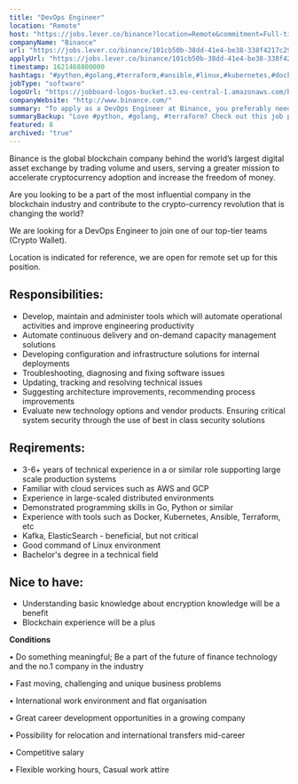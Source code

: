 ```yaml
---
title: "DevOps Engineer"
location: "Remote"
host: "https://jobs.lever.co/binance?location=Remote&commitment=Full-time%3A%20Remote"
companyName: "Binance"
url: "https://jobs.lever.co/binance/101cb50b-38dd-41e4-be38-338f4217c298"
applyUrl: "https://jobs.lever.co/binance/101cb50b-38dd-41e4-be38-338f4217c298/apply"
timestamp: 1621468800000
hashtags: "#python,#golang,#terraform,#ansible,#linux,#kubernetes,#docker,#aws,#googlecloud,#management"
jobType: "software"
logoUrl: "https://jobboard-logos-bucket.s3.eu-central-1.amazonaws.com/binance"
companyWebsite: "http://www.binance.com/"
summary: "To apply as a DevOps Engineer at Binance, you preferably need to have 3-6+ years of technical experience in a or similar role supporting large scale production systems."
summaryBackup: "Love #python, #golang, #terraform? Check out this job post!"
featured: 8
archived: "true"
---
```


Binance is the global blockchain company behind the world’s largest digital asset exchange by trading volume and users, serving a greater mission to accelerate cryptocurrency adoption and increase the freedom of money.

Are you looking to be a part of the most influential company in the blockchain industry and contribute to the crypto-currency revolution that is changing the world?

We are looking for a DevOps Engineer to join one of our top-tier teams (Crypto Wallet).

Location is indicated for reference, we are open for remote set up for this position.

## Responsibilities:

*   Develop, maintain and administer tools which will automate operational activities and improve engineering productivity
*   Automate continuous delivery and on-demand capacity management solutions
*   Developing configuration and infrastructure solutions for internal deployments
*   Troubleshooting, diagnosing and fixing software issues
*   Updating, tracking and resolving technical issues
*   Suggesting architecture improvements, recommending process improvements
*   Evaluate new technology options and vendor products. Ensuring critical system security through the use of best in class security solutions

## Reqirements:

*   3-6+ years of technical experience in a or similar role supporting large scale production systems
*   Familiar with cloud services such as AWS and GCP
*   Experience in large-scaled distributed environments
*   Demonstrated programming skills in Go, Python or similar
*   Experience with tools such as Docker, Kubernetes, Ansible, Terraform, etc
*   Kafka, ElasticSearch - beneficial, but not critical
*   Good command of Linux environment
*   Bachelor's degree in a technical field

## Nice to have:

*   Understanding basic knowledge about encryption knowledge will be a benefit
*   Blockchain experience will be a plus

**Conditions**

• Do something meaningful; Be a part of the future of finance technology and the no.1 company in the industry

• Fast moving, challenging and unique business problems

• International work environment and flat organisation

• Great career development opportunities in a growing company

• Possibility for relocation and international transfers mid-career

• Competitive salary

• Flexible working hours, Casual work attire
